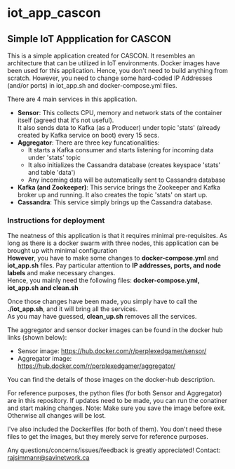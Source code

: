 # iot_app_cascon

Simple IoT Appplication for CASCON
----------------------------------

This is a simple application created for CASCON. It resembles an architecture that can be utilized in IoT environments. Docker images have been used for this application. Hence, you don't need to build anything from scratch. However, you need to change some hard-coded IP Addresses (and/or ports) in iot_app.sh and docker-compose.yml files.

There are 4 main services in this application. 
  * **Sensor**: This collects CPU, memory and network stats of the container itself (agreed that it's not useful). <br /> It also sends data to Kafka (as a Producer) under topic 'stats' (already created by Kafka service on boot) every 15 secs.
  * **Aggregator**: There are three key funcationalities:
    * It starts a Kafka consumer and starts listening for incoming data under 'stats' topic
    * It also initializes the Cassandra database (creates keyspace 'stats' and table 'data')
    * Any incoming data will be automatically sent to Cassandra database
  * **Kafka (and Zookeeper)**: This service brings the Zookeeper and Kafka broker up and running. It also creates the topic 'stats' on start up.
  * **Cassandra**: This service simply brings up the Cassandra database.
  
### Instructions for deployment ###
The neatness of this application is that it requires minimal pre-requisites. As long as there is a docker swarm with three nodes, this application can be brought up with minimal configuration <br />
**However**, you have to make some changes to **docker-compose.yml** and **iot_app.sh** files. Pay particular attention to **IP addresses, ports, and node labels** and make necessary changes. <br />
Hence, you mainly need the following files: **docker-compose.yml, iot_app.sh and clean.sh**

Once those changes have been made, you simply have to call the **./iot_app.sh**, and it will bring all the services.<br />
As you may have guessed, **clean_up.sh** removes all the services.
 
The aggregator and sensor docker images can be found in the docker hub links (shown below):
  * Sensor image: https://hub.docker.com/r/perplexedgamer/sensor/
  * Aggregator image: https://hub.docker.com/r/perplexedgamer/aggregator/

You can find the details of those images on the docker-hub description. 

For reference purposes, the python files (for both Sensor and Aggregator) are in this repository. If updates need to be made, you can run the conatiner and start making changes.
Note: Make sure you save the image before exit. Otherwise all changes will be lost.

I've also included the Dockerfiles (for both of them). You don't need these files to get the images, but they merely serve for reference purposes.

Any questions/concerns/issues/feedback is greatly appreciated! Contact: rajsimmanr@savinetwork.ca

